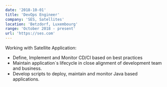 ```yaml
---
date: '2018-10-01'
title: 'DevOps Engineer'
company: 'SES, Satellites'
location: 'Betzdorf, Luxembourg'
range: 'October 2018 - present'
url: 'https://ses.com'
---
```


Working with Satellite Application:

- Define, Implement and Monitor CD/CI based on best practices
- Maintain application`s lifecycle in close alignment of development team and business.
- Develop scripts to deploy, maintain and monitor Java based applications.
